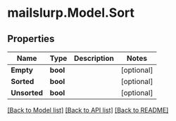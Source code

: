 # mailslurp.Model.Sort
## Properties

Name | Type | Description | Notes
------------ | ------------- | ------------- | -------------
**Empty** | **bool** |  | [optional] 
**Sorted** | **bool** |  | [optional] 
**Unsorted** | **bool** |  | [optional] 

[[Back to Model list]](../README.md#documentation-for-models) [[Back to API list]](../README.md#documentation-for-api-endpoints) [[Back to README]](../README.md)

